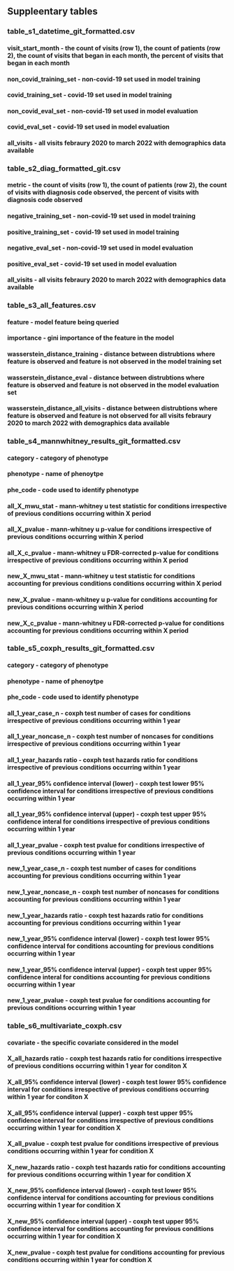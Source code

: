 ## Suppleentary tables 
### table_s1_datetime_git_formatted.csv
#### visit_start_month - the count of visits (row 1), the count of patients (row 2), the count of visits that began in each month, the percent of visits that began in each month
#### non_covid_training_set - non-covid-19 set used in model training 
#### covid_training_set - covid-19 set used in model training
#### non_covid_eval_set  - non-covid-19 set used in model evaluation
#### covid_eval_set  - covid-19 set used in model evaluation
#### all_visits - all visits febraury 2020 to march 2022 with demographics data available
### table_s2_diag_formatted_git.csv	
#### metric - the count of visits (row 1), the count of patients (row 2), the count of visits with diagnosis code observed, the percent of visits with diagnosis code observed 
#### negative_training_set - non-covid-19 set used in model training
#### positive_training_set - covid-19 set used in model training
#### negative_eval_set - non-covid-19 set used in model evaluation
#### positive_eval_set - covid-19 set used in model evaluation
#### all_visits - all visits febraury 2020 to march 2022 with demographics data available
###
### table_s3_all_features.csv
#### feature - model feature being queried
#### importance - gini importance of the feature in the model
#### wasserstein_distance_training - distance between distrubtions where feature is observed and feature is not observed in the model training set
#### wasserstein_distance_eval - distance between distrubtions where feature is observed and feature is not observed in the model evaluation set
#### wasserstein_distance_all_visits - distance between distrubtions where feature is observed and feature is not observed for all visits febraury 2020 to march 2022 with demographics data available
###
### table_s4_mannwhitney_results_git_formatted.csv
#### category - category of phenotype
#### phenotype - name of phenoytpe
#### phe_code - code used to identify phenotype
#### all_X_mwu_stat - mann-whitney u test statistic for conditions irrespective of previous conditions occurring within X period
#### all_X_pvalue - mann-whitney u p-value for conditions irrespective of previous conditions occurring within X period
#### all_X_c_pvalue - mann-whitney u FDR-corrected p-value for conditions irrespective of previous conditions occurring within X period
#### new_X_mwu_stat - mann-whitney u test statistic for conditions accounting for previous conditions conditions occurring within X period
#### new_X_pvalue - mann-whitney u p-value for conditions accounting for previous conditions occurring within X period
#### new_X_c_pvalue - mann-whitney u FDR-corrected p-value for conditions accounting for previous conditions occurring within X period
###
### table_s5_coxph_results_git_formatted.csv 
#### category - category of phenotype
#### phenotype - name of phenoytpe
#### phe_code - code used to identify phenotype
#### all_1_year_case_n - coxph test number of cases for conditions irrespective of previous conditions occurring within 1 year
#### all_1_year_noncase_n - coxph test number of noncases for conditions irrespective of previous conditions occurring within 1 year
#### all_1_year_hazards ratio - coxph test hazards ratio for conditions irrespective of previous conditions occurring within 1 year
#### all_1_year_95% confidence interval (lower) - coxph test lower 95% confidence interval for conditions irrespective of previous conditions occurring within 1 year
#### all_1_year_95% confidence interval (upper) - coxph test upper 95% confidence interal for conditions irrespective of previous conditions occurring within 1 year
#### all_1_year_pvalue - coxph test pvalue for conditions irrespective of previous conditions occurring within 1 year
#### new_1_year_case_n - coxph test number of cases for conditions accounting for previous conditions occurring within 1 year
#### new_1_year_noncase_n - coxph test number of noncases for conditions accounting for previous conditions occurring within 1 year
#### new_1_year_hazards ratio - coxph test hazards ratio for conditions accounting for previous conditions occurring within 1 year
#### new_1_year_95% confidence interval (lower) - coxph test lower 95% confidence interval for conditions accounting for previous conditions occurring within 1 year
#### new_1_year_95% confidence interval (upper) - coxph test upper 95% confidence interal for conditions accounting for previous conditions occurring within 1 year
#### new_1_year_pvalue - coxph test pvalue for conditions accounting for previous conditions occurring within 1 year
###
### table_s6_multivariate_coxph.csv 
#### covariate - the specific covariate considered in the model
#### X_all_hazards ratio - coxph test hazards ratio for conditions irrespective of previous conditions occurring within 1 year for conditon X
#### X_all_95% confidence interval (lower) - coxph test lower 95% confidence interval for conditions irrespective of previous conditions occurring within 1 year for conditon X
#### X_all_95% confidence interval (upper) - coxph test upper 95% confidence interval for conditions irrespective of previous conditions occurring within 1 year for condition X
#### X_all_pvalue - coxph test pvalue for conditions irrespective of previous conditions occurring within 1 year for condition X
#### X_new_hazards ratio - coxph test hazards ratio for conditions accounting for previous conditions occurring within 1 year for condition X
#### X_new_95% confidence interval (lower) - coxph test lower 95% confidence interval for conditions accounting for previous conditions occurring within 1 year for condition X
#### X_new_95% confidence interval (upper) - coxph test upper 95% confidence interval for conditions accounting for previous conditions occurring within 1 year for condition X
#### X_new_pvalue - coxph test pvalue for conditions accounting for previous conditions occurring within 1 year for condtion X


